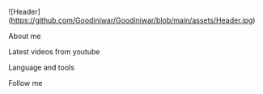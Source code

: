 ![Header] (https://github.com/Goodiniwar/Goodiniwar/blob/main/assets/Header.jpg)

About me

Latest videos from youtube

Language and tools

Follow me